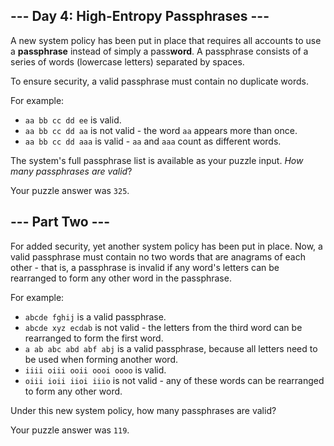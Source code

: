 ## --- Day 4: High-Entropy Passphrases ---

A new system policy has been put in place that requires all accounts to use a
**passphrase** instead of simply a pass**word**. A passphrase consists of a
series of words (lowercase letters) separated by spaces.

To ensure security, a valid passphrase must contain no duplicate words.

For example:

* `aa bb cc dd ee` is valid.
* `aa bb cc dd aa` is not valid - the word `aa` appears more than once.
* `aa bb cc dd aaa` is valid - `aa` and `aaa` count as different words.

The system's full passphrase list is available as your puzzle input. *How many
passphrases are valid*?

Your puzzle answer was `325`.

## --- Part Two ---

For added security, yet another system policy has been put in place. Now, a
valid passphrase must contain no two words that are anagrams of each other -
that is, a passphrase is invalid if any word's letters can be rearranged to
form any other word in the passphrase.

For example:

* `abcde fghij` is a valid passphrase.
* `abcde xyz ecdab` is not valid - the letters from the third word can be
  rearranged to form the first word.
* `a ab abc abd abf abj` is a valid passphrase, because all letters need to be
  used when forming another word.
* `iiii oiii ooii oooi oooo` is valid.
* `oiii ioii iioi iiio` is not valid - any of these words can be rearranged to
  form any other word.

Under this new system policy, how many passphrases are valid?

Your puzzle answer was `119`.
